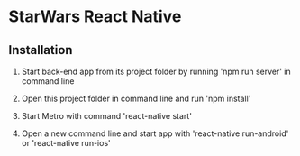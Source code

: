 # StarWars React Native

## Installation

1. Start back-end app from its project folder by running 'npm run server' in command line

2. Open this project folder in command line and run 'npm install'

3. Start Metro with command 'react-native start'

4. Open a new command line and start app with 'react-native run-android' or 'react-native run-ios'